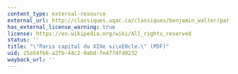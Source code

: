 ```yaml
---
content_type: external-resource
external_url: http://classiques.uqac.ca/classiques/benjamin_walter/paris_capitale_19e_siecle/Benjamin_Paris_capitale.pdf
has_external_license_warning: true
license: https://en.wikipedia.org/wiki/All_rights_reserved
status: ''
title: "\"Paris capital du XIXe si\xE8cle.\" (PDF)"
uid: 25a54f66-a2fb-44c2-9abd-fe4774fd0232
wayback_url: ''
---
```

